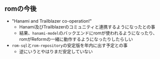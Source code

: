 
## romの今後

* "Hanami and Trailblazer co-operation!"
  * Hanami及びTrailblazerのコミュニティと連携するようになったとの事
  * 結果、`hanami-model`のバックエンドにromが使われるようになったり、romがReformの一緒に動作するようになったりしたらしい
* `rom-sql`と`rom-repository`の安定版を年内に出す予定との事
  * 逆にいうとやはりまだ安定していない
